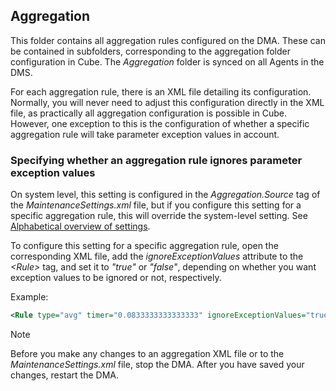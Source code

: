 ## Aggregation

This folder contains all aggregation rules configured on the DMA. These can be contained in subfolders, corresponding to the aggregation folder configuration in Cube. The *Aggregation* folder is synced on all Agents in the DMS.

For each aggregation rule, there is an XML file detailing its configuration. Normally, you will never need to adjust this configuration directly in the XML file, as practically all aggregation configuration is possible in Cube. However, one exception to this is the configuration of whether a specific aggregation rule will take parameter exception values in account.

### Specifying whether an aggregation rule ignores parameter exception values

On system level, this setting is configured in the *Aggregation.Source* tag of the *MaintenanceSettings.xml* file, but if you configure this setting for a specific aggregation rule, this will override the system-level setting. See [Alphabetical overview of settings](MaintenanceSettings_xml.md#alphabetical-overview-of-settings).

To configure this setting for a specific aggregation rule, open the corresponding XML file, add the *ignoreExceptionValues* attribute to the *\<Rule>* tag, and set it to *"true"* or *"false"*, depending on whether you want exception values to be ignored or not, respectively.

Example:

```xml
<Rule type="avg" timer="0.0833333333333333" ignoreExceptionValues="true">
```

> [!NOTE]
> Before you make any changes to an aggregation XML file or to the *MaintenanceSettings.xml* file, stop the DMA. After you have saved your changes, restart the DMA.

